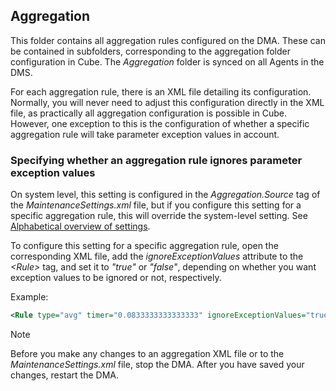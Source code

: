 ## Aggregation

This folder contains all aggregation rules configured on the DMA. These can be contained in subfolders, corresponding to the aggregation folder configuration in Cube. The *Aggregation* folder is synced on all Agents in the DMS.

For each aggregation rule, there is an XML file detailing its configuration. Normally, you will never need to adjust this configuration directly in the XML file, as practically all aggregation configuration is possible in Cube. However, one exception to this is the configuration of whether a specific aggregation rule will take parameter exception values in account.

### Specifying whether an aggregation rule ignores parameter exception values

On system level, this setting is configured in the *Aggregation.Source* tag of the *MaintenanceSettings.xml* file, but if you configure this setting for a specific aggregation rule, this will override the system-level setting. See [Alphabetical overview of settings](MaintenanceSettings_xml.md#alphabetical-overview-of-settings).

To configure this setting for a specific aggregation rule, open the corresponding XML file, add the *ignoreExceptionValues* attribute to the *\<Rule>* tag, and set it to *"true"* or *"false"*, depending on whether you want exception values to be ignored or not, respectively.

Example:

```xml
<Rule type="avg" timer="0.0833333333333333" ignoreExceptionValues="true">
```

> [!NOTE]
> Before you make any changes to an aggregation XML file or to the *MaintenanceSettings.xml* file, stop the DMA. After you have saved your changes, restart the DMA.

